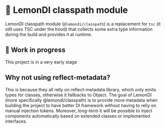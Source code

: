 # :lemon: LemonDI classpath module

LemonDI classpath module (`@lemondi/classpath`) is a replacement for `tsc` (it still uses TSC under the hood) that collects some extra type information during the build and provides it at runtime.

## :construction: Work in progress

This project is in a very early stage

## Why not using reflect-metadata?

This is because they all relly on reflect-metadata library, which only emits types for classes, otherwise it fallbacks to Object.
The goal of LemonDI (more specifically @lemondi/classpath) is to provide more metadata when building the project to have better DI framework without having to relly on manual injection tokens.
Moreover, long-term it will be possible to inject components automatically based on extended classes or implemented interfaces. 
